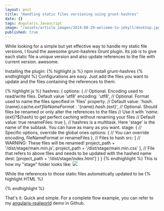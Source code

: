 ```yaml
---
layout: post
title: "Handling static files versioning using grunt-hashres"
date: {}
tags: Angularjs Javascript
image: "/assets/article_images/2014-08-29-welcome-to-jekyll/desktop.jpg"
published: true
---
```



While looking for a simple but yet effective way to handle my static file versions, I found the awesome grunt-hashres Grunt plugin. Its job is to give each static file a unique version and also update references to the file with current version. awesome.

Installing the plugin:
{% highlight js %}
npm install grunt-hashres
{% endhighlight %}
Configurations are easy. Just add the files you want to update and the files containing the references to them:

{% highlight js %}
 hashres: {
    options: {
        // Optional. Encoding used to read/write files. Default value 'utf8'
        encoding: 'utf8',
        // Optional. Format used to name the files specified in 'files' property.
        // Default value: '${hash}.${name}.cache.${ext}'
        fileNameFormat: '${name}.${hash}.${ext}',
        // Optional. Should files be renamed or only alter the references to the files
        // Use it with '${name}.${ext}?${hash} to get perfect caching without renaming your files
        // Default value: true
        renameFiles: true
    },
    // hashres is a multitask. Here 'stage' is the name of the subtask. You can have as many as you want.
    stage: {
        // Specific options, override the global ones
        options: {
            // You can override encoding, fileNameFormat or renameFiles
        },
        // Files to hash
        src: [
            // WARNING: These files will be renamed!
            project_path + '/dist/stage/main.min.js',
            project_path + '/dist/stage/main.min.css'
        ],
        // File that refers to above files and needs to be updated with the hashed name
        dest: [project_path + '/dist/stage/index.html']
    }
}
{% endhighlight %}
This is how my "stage" folder looks like:
![]({{site.baseurl}}/./assets/article_images/2015-01-06-handling-static-files-versioning-using-grunt-hashres/image1.png)

While the references to those static files automatically updated to be
{% highlight HTML %}
<script src="main.min.55a94a50.js"></script>
<link rel="stylesheet" href="main.min.6e4ea0cc.css"></head>
{% endhighlight %}

That's it. Quick and simple. For a complete flow example, you can refer to my [angularjs-realworld](https://github.com/yanivefraim/angularjs-realworld) demo in Github.

[jekyll]:      http://jekyllrb.com
[jekyll-gh]:   https://github.com/jekyll/jekyll
[jekyll-help]: https://github.com/jekyll/jekyll-help
